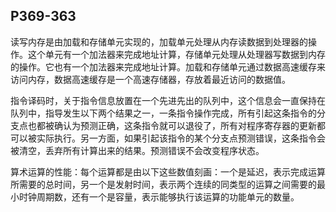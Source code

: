 ## P369-363
读写内存是由加载和存储单元实现的，加载单元处理从内存读数据到处理器的操作。这个单元有一个加法器来完成地址计算，存储单元处理从处理器写数据到内存的操作。它也有一个加法器来完成地址计算。加载和存储单元通过数据高速缓存来访问内存，数据高速缓存是一个高速存储器，存放着最近访问的数据值。

指令译码时，关于指令信息放置在一个先进先出的队列中，这个信息会一直保持在队列中，指导发生以下两个结果之一，一条指令操作完成，所有引起这条指令的分支点也都被确认为预测正确，这条指令就可以退役了，所有对程序寄存器的更新都可以被实际执行。另一方面，如果引起该指令的某个分支点预测错误，这条指令会被清空，丢弃所有计算出来的结果。预测错误不会改变程序状态。

算术运算的性能：每个运算都是由以下这些数值刻画：一个是延迟，表示完成运算所需要的总时间，另一个是发射时间，表示两个连续的同类型的运算之间需要的最小时钟周期数，还有一个是容量，表示能够执行该运算的功能单元的数量。
